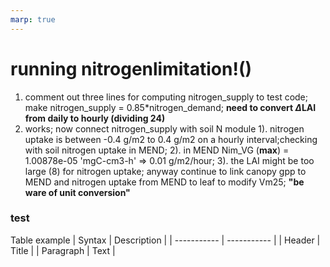 ```yaml
---
marp: true
---
```


# running nitrogenlimitation!()
1. comment out three lines for computing nitrogen_supply to  test code; make nitrogen_supply = 0.85*nitrogen_demand; **need to convert $\Delta$LAI from daily to hourly (dividing 24)**
2. works; now connect nitrogen_supply with soil N module
   1). nitrogen uptake is between -0.4 g/m2 to 0.4 g/m2 on a hourly interval;checking with soil nitrogen uptake in MEND; 
   2). in MEND Nim_VG (**max**) = 1.00878e-05 'mgC-cm3-h' => 0.01 g/m2/hour;
   3). the LAI might be too large (8) for nitrogen uptake; anyway continue to link canopy gpp to MEND and nitrogen uptake from MEND to leaf to modify Vm25; **"be ware of unit conversion"**

### test


Table example
| Syntax | Description |
| ----------- | ----------- |
| Header | Title |
| Paragraph | Text |
